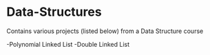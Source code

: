 # Data-Structures

Contains various projects (listed below) from a Data Structure course

-Polynomial Linked List
-Double Linked List
